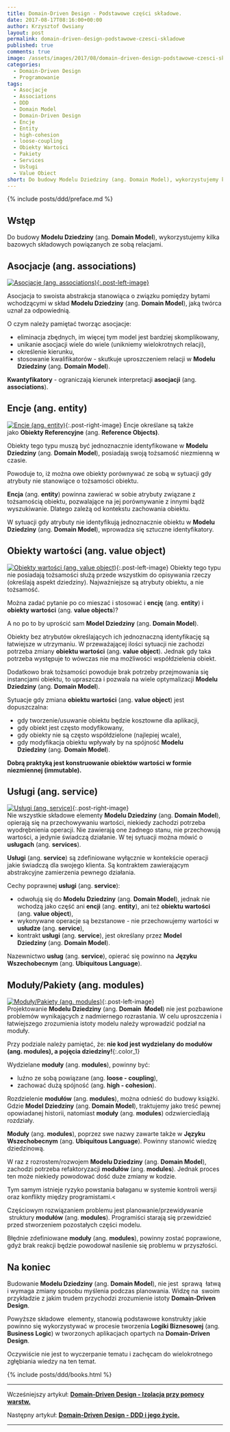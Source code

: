 ```yaml
---
title: Domain-Driven Design - Podstawowe części składowe.
date: 2017-08-17T08:16:00+00:00
author: Krzysztof Owsiany
layout: post
permalink: domain-driven-design-podstawowe-czesci-skladowe
published: true
comments: true
image: /assets/images/2017/08/domain-driven-design-podstawowe-czesci-skladowe/post.jpg
categories:
  - Domain-Driven Design
  - Programowanie
tags:
  - Asocjacje
  - Associations
  - DDD
  - Domain Model
  - Domain-Driven Design
  - Encje
  - Entity
  - high-cohesion
  - loose-coupling
  - Obiekty Wartości
  - Pakiety
  - Services
  - Usługi
  - Value Obiect
short: Do budowy Modelu Dziedziny (ang. Domain Model), wykorzystujemy kilka bazowych składowych powiązanych ze sobą relacjami.
---
```

{% include posts/ddd/preface.md %}

## Wstęp
Do budowy **Modelu Dziedziny** (ang. **Domain Model**), wykorzystujemy kilka bazowych składowych powiązanych ze sobą relacjami.
    
## Asocjacje (ang. associations)
[![Asocjacje (ang. associations)][post]{:.post-left-image}][post-big]

Asocjacja to swoista abstrakcja stanowiąca o związku pomiędzy bytami wchodzącymi w skład **Modelu Dziedziny** (ang. **Domain Model**), jaką twórca uznał za odpowiednią.

O czym należy pamiętać tworząc asocjacje:
* eliminacja zbędnych, im więcej tym model jest bardziej skomplikowany,
* unikanie asocjacji wiele do wiele (unikniemy wielokrotnych relacji),
* określenie kierunku,
* stosowanie kwalifikatorów - skutkuje uproszczeniem relacji w **Modelu Dziedziny** (ang. **Domain Model**).
    
**Kwantyfikatory** - ograniczają kierunek interpretacji **asocjacji** (ang. **associations**).
    
## Encje (ang. entity)
[![Encje (ang. entity)][image1]][image1-big]{:.post-right-image}
Encje określane są także jako **Obiekty Referencyjne** (ang. **Reference Objects)**.
    
Obiekty tego typu muszą być jednoznacznie identyfikowane w **Modelu Dziedziny** (ang. **Domain Model**), posiadają swoją tożsamość niezmienną w czasie.

Powoduje to, iż można owe obiekty porównywać ze sobą w sytuacji gdy atrybuty nie stanowiące o tożsamości obiektu.

**Encja** (ang. **entity**) powinna zawierać w sobie atrybuty związane z tożsamością obiektu, pozwalające na jej porównywanie z innymi bądź wyszukiwanie. Dlatego zależą od kontekstu zachowania obiektu.
    
W sytuacji gdy atrybuty nie identyfikują jednoznacznie obiektu w **Modelu Dziedziny** (ang. **Domain Model**), wprowadza się sztuczne identyfikatory.
    
## Obiekty wartości (ang. value object)
[![Obiekty wartości (ang. value object)][image2]][image2-big]{:.post-left-image}
Obiekty tego typu nie posiadają tożsamości służą przede wszystkim do opisywania rzeczy (określają aspekt dziedziny). Najważniejsze są atrybuty obiektu, a nie tożsamość.

Można zadać pytanie po co mieszać i stosować i **encję** (ang. **entity**) i **obiekty wartości** (ang. **value objects**)?    

A no po to by uprościć sam **Model Dziedziny** (ang. **Domain Model**).

Obiekty bez atrybutów określających ich jednoznaczną identyfikację są łatwiejsze w utrzymaniu. W przeważającej ilości sytuacji nie zachodzi potrzeba zmiany **obiektu wartości** (ang. **value object**). Jednak gdy taka potrzeba występuje to wówczas nie ma możliwości współdzielenia obiekt.
    
Dodatkowo brak tożsamości powoduje brak potrzeby przejmowania się instancjami obiektu, to upraszcza i pozwala na wiele optymalizacji **Modelu Dziedziny** (ang. **Domain Model**).

Sytuacje gdy zmiana **obiektu wartości** (ang. **value object**) jest dopuszczalna:

* gdy tworzenie/usuwanie obiektu będzie kosztowne dla aplikacji,
* gdy obiekt jest często modyfikowany,
* gdy obiekty nie są często współdzielone (najlepiej wcale),
* gdy modyfikacja obiektu wpływały by na spójność **Modelu Dziedziny** (ang. **Domain Model**).
    
**Dobrą praktyką jest konstruowanie obiektów wartości w formie niezmiennej (immutable).**
    
## Usługi (ang. service)
[![Usługi (ang. service)][image3]][image3-big]{:.post-right-image}     
Nie wszystkie składowe elementy **Modelu Dziedziny** (ang. **Domain Model**), opierają się na przechowywaniu wartości, niekiedy zachodzi potrzeba wyodrębnienia operacji. Nie zawierają one żadnego stanu, nie przechowują wartości, a jedynie świadczą działanie. W tej sytuacji można mówić o **usługach** (ang. **services**).

**Usługi** (ang. **service**) są zdefiniowane wyłącznie w kontekście operacji jakie świadczą dla swojego klienta. Są kontraktem zawierającym abstrakcyjne zamierzenia pewnego działania.

Cechy poprawnej **usługi** (ang. **service**):
* odwołują się do **Modelu Dziedziny** (ang. **Domain Model**), jednak nie wchodzą jako część ani **encji** (ang. **entity**), ani też **obiektu wartości** (ang. **value object**),
* wykonywane operacje są bezstanowe - nie przechowujemy wartości w **usłudze** (ang. **service**),
* kontrakt **usługi** (ang. **service**), jest określany przez **Model Dziedziny** (ang. **Domain Model**).

Nazewnictwo **usług** (ang. **service**), opierać się powinno na **Języku Wszechobecnym** (ang. **Ubiquitous Language**).
    
## Moduły/Pakiety (ang. modules)
[![Moduły/Pakiety (ang. modules)][image4]][image4-big]{:.post-left-image}   
Projektowanie **Modelu Dziedziny** (ang. **Domain  Model**) nie jest pozbawione problemów wynikających z nadmiernego rozrastania. W celu uproszczenia i łatwiejszego zrozumienia istoty modelu należy wprowadzić podział na moduły.

Przy podziale należy pamiętać, że: **nie kod jest wydzielany do modułów (ang. modules), a pojęcia dziedziny!**{:.color_1}

Wydzielane **moduły** (ang. **modules**), powinny być:
* luźno ze sobą powiązane (ang. **loose - coupling**),
* zachować dużą spójność (ang. **high - cohesion**).
    
Rozdzielenie **modułów** (ang. **modules**), można odnieść do budowy książki. Gdzie **Model Dziedziny** (ang. **Domain Model**), traktujemy jako treść pewnej opowiadanej historii, natomiast **moduły** (ang. **modules**) odzwierciedlają rozdziały.

**Moduły** (ang. **modules**), poprzez swe nazwy zawarte także w **Języku Wszechobecnym** (ang. **Ubiquitous Language**). Powinny stanowić wiedzę dziedzinową.

W raz z rozrostem/rozwojem **Modelu Dziedziny** (ang. **Domain Model**), zachodzi potrzeba refaktoryzacji **modułów** (ang. **modules**). Jednak proces ten może niekiedy powodować dość duże zmiany w kodzie.

Tym samym istnieje ryzyko powstania bałaganu w systemie kontroli wersji oraz konflikty między programistami.<

Częściowym rozwiązaniem problemu jest planowanie/przewidywanie  struktury **modułów** (ang. **modules**). Programiści starają się przewidzieć przed stworzeniem pozostałych części modelu.    

Błędnie zdefiniowane **moduły** (ang. **modules**), powinny zostać poprawione, gdyż brak reakcji będzie powodował nasilenie się problemu w przyszłości.
    
## Na koniec

Budowanie **Modelu Dziedziny** (ang. **Domain Model**), nie jest  sprawą  łatwą i wymaga zmiany sposobu myślenia podczas planowania. Widzę na  swoim przykładzie z jakim trudem przychodzi zrozumienie istoty **Domain-Driven Design**.

Powyższe składowe  elementy, stanowią podstawowe konstrukty jakie powinno się wykorzystywać w procesie tworzenia **Logiki Biznesowej** (ang. **Business Logic**) w tworzonych aplikacjach opartych na **Domain-Driven Design**.

Oczywiście nie jest to wyczerpanie tematu i zachęcam do wielokrotnego zgłębiania wiedzy na ten temat.
    
{% include posts/ddd/books.html %}

---
Wcześniejszy artykuł: **[Domain-Driven Design - Izolacja przy pomocy warstw.][previous]**

Następny artykuł: **[Domain-Driven Design - DDD i jego życie.][next]**

---
[previous]: {{site.url}}/domain-driven-design-izolacja-przy-pomocy-warstw
[next]: {{site.url}}/ddd-i-jego-zycie

[post]: /assets/images/2017/08/domain-driven-design-podstawowe-czesci-skladowe/post.jpg
[post-big]: /assets/images/2017/08/domain-driven-design-podstawowe-czesci-skladowe/post-big.jpg

[image1]: /assets/images/2017/08/domain-driven-design-podstawowe-czesci-skladowe/image1.jpg
[image1-big]: /assets/images/2017/08/domain-driven-design-podstawowe-czesci-skladowe/image1-big.jpg

[image2]: /assets/images/2017/08/domain-driven-design-podstawowe-czesci-skladowe/image2.jpg
[image2-big]: /assets/images/2017/08/domain-driven-design-podstawowe-czesci-skladowe/image2-big.jpg

[image3]: /assets/images/2017/08/domain-driven-design-podstawowe-czesci-skladowe/image3.jpg
[image3-big]: /assets/images/2017/08/domain-driven-design-podstawowe-czesci-skladowe/image3-big.jpg

[image4]: /assets/images/2017/08/domain-driven-design-podstawowe-czesci-skladowe/image4.jpg
[image4-big]: /assets/images/2017/08/domain-driven-design-podstawowe-czesci-skladowe/image4-big.jpg